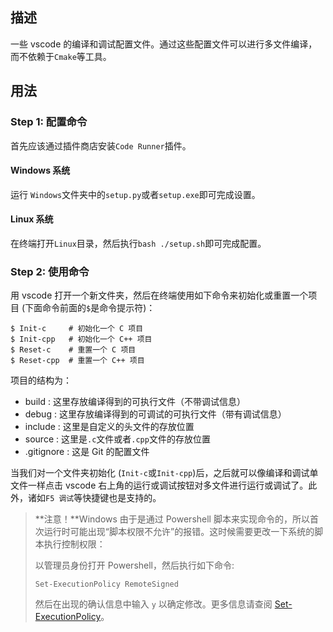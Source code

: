 ## 描述  

一些 vscode 的编译和调试配置文件。通过这些配置文件可以进行多文件编译，而不依赖于`Cmake`等工具。

## 用法 

### Step 1:  配置命令

首先应该通过插件商店安装`Code Runner`插件。

#### Windows 系统  

运行 `Windows`文件夹中的`setup.py`或者`setup.exe`即可完成设置。

#### Linux 系统

在终端打开`Linux`目录，然后执行`bash ./setup.sh`即可完成配置。

### Step 2: 使用命令  

用 vscode 打开一个新文件夹，然后在终端使用如下命令来初始化或重置一个项目 (下面命令前面的`$`是命令提示符)：

```shell
$ Init-c     # 初始化一个 C 项目
$ Init-cpp   # 初始化一个 C++ 项目
$ Reset-c    # 重置一个 C 项目
$ Reset-cpp  # 重置一个 C++ 项目
```

项目的结构为：  

- build : 这里存放编译得到的可执行文件（不带调试信息）
- debug : 这里存放编译得到的可调试的可执行文件（带有调试信息）
- include : 这里是自定义的头文件的存放位置
- source : 这里是`.c`文件或者`.cpp`文件的存放位置
- .gitignore : 这是 Git 的配置文件

当我们对一个文件夹初始化 (`Init-c`或`Init-cpp`)后，之后就可以像编译和调试单文件一样点击 vscode 右上角的运行或调试按钮对多文件进行运行或调试了。此外，诸如`F5 调试`等快捷键也是支持的。

> **注意！**Windows 由于是通过 Powershell 脚本来实现命令的，所以首次运行时可能出现“脚本权限不允许”的报错。这时候需要更改一下系统的脚本执行控制权限：
>
> 以管理员身份打开 Powershell，然后执行如下命令:
>
> ```Power
> Set-ExecutionPolicy RemoteSigned
> ```
>
> 然后在出现的确认信息中输入 `y` 以确定修改。更多信息请查阅 [Set-ExecutionPolicy](https://learn.microsoft.com/zh-cn/powershell/module/microsoft.powershell.security/set-executionpolicy?view=powershell-7.3)。

